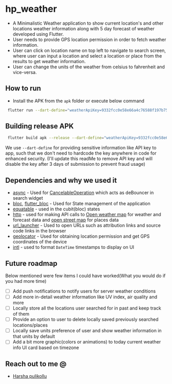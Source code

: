 # hp_weather

* A Minimalistic Weather application to show current location's and other locations weather information along with 5 day forecast of weather developed using Flutter.
* User needs to provide GPS location permission in order to fetch weather information.
* User can click on location name on top left to navigate to search screen, where user can input a location and select a location or place from the results to get weather information.
* User can change the units of the weather from celsius to fahrenheit and vice-versa.

## How to run
* Install the APK from the `apk` folder or execute below command
```bash
 flutter run --dart-define="weatherApiKey=9332fcc0e58e66a4c76588f197b75be7" 
```
## Building release APK
```bash
 flutter build apk --release --dart-define="weatherApiKey=9332fcc0e58e66a4c76588f197b75be7"
```
We use `--dart-define` for providing sensitive information like API key to app, such that we don't need to hardcode the key anywhere in code for enhanced security. (I'll update this readMe to remove API key and will disable the key after 3 days of submission to prevent fraud usage)

## Dependencies and why we used it
* [async](https://pub.dev/packages/async) - Used for [CancelableOperation](https://pub.dev/documentation/async/latest/async/CancelableOperation-class.html) which acts as deBouncer in search widget
* [bloc](https://pub.dev/packages/bloc), [flutter_bloc]() - Used for State management of the application
* [equatable](https://pub.dev/packages/equatable) - used in the cubit(bloc) states
* [http](https://pub.dev/packages/http) - used for making API calls to [Open weather map](https://openweathermap.org/) for weather and forecast data and [open street map](https://www.openstreetmap.org/#map=5/21.843/82.795) for places data
* [url_launcher](https://pub.dev/packages/url_launcher) - Used to open URLs such as attribution links and source code links in the browser
* [geolocator](https://pub.dev/packages/geolocator) - Used for obtaining location permission and get GPS coordinates of the device
* [intl](https://pub.dev/packages/intl) - used to format `DateTime` timestamps to display on UI

## Future roadmap
Below mentioned were few items I could have worked(What you would do if you had more time)
* [ ] Add push notifications to notify users for server weather conditions
* [ ] Add more in-detail weather information like UV index, air quality and more
* [ ] Locally store all the locations user searched for in past and keep track of them
* [ ] Provide an option to user to delete locally saved previously searched locations/places
* [ ] Locally save units preference of user and show weather information in that units by default
* [ ] Add a bit more graphic(colors or animations) to today current weather info UI card based on timezone

## Reach out to me @
* [Harsha pulikollu]('https://www.linkedin.com/in/harshapulikollu/')
